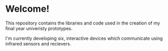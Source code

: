 # Welcome!
This repository contains the libraries and code used in the creation of my final year univeristy prototypes.

I'm currently developing six, interactive devices which communicate using infrared sensors and recievers.



